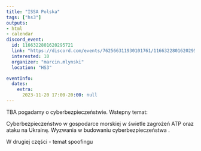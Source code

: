 ```yaml
---
title: "ISSA Polska"
tags: ["hs3"]
outputs:
- html
- calendar
discord_event:
  id: 1166322801620295721
  link: "https://discord.com/events/762566311930101761/1166322801620295721"
  interested: 10
  organizer: "marcin.mlynski"
  location: "HS3"

eventInfo:
  dates:
    extra:
      2023-11-20 17:00-20:00: null
---
```

TBA
pogadamy o cyberbezpieczeństwie.
Wstepny temat:

Cyberbezpieczeństwo w gospodarce morskiej w świetle zagrożeń ATP oraz ataku na Ukrainę. 
Wyzwania w budowaniu cyberbezpieczeństwa .

W drugiej części - temat spoofingu
